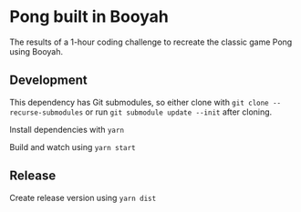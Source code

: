 # Pong built in Booyah

The results of a 1-hour coding challenge to recreate the classic game Pong using Booyah.

## Development

This dependency has Git submodules, so either clone with `git clone --recurse-submodules` or run `git submodule update --init` after cloning.

Install dependencies with `yarn`

Build and watch using `yarn start`

## Release

Create release version using `yarn dist`
